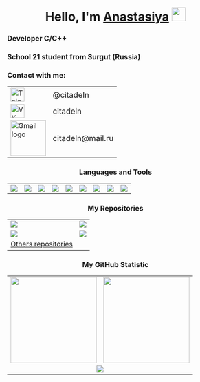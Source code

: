 <!-- Приветствие -->
<h1 align="center">Hello, I'm <a href="https://github.com/citadeln" target="_blank">Anastasiya</a>
<img src="https://github.com/blackcater/blackcater/raw/main/images/Hi.gif" height="32"/></h1>
<h3 align="left">Developer C/C++ </h3>
<h3 align="left">School 21 student from Surgut (Russia) </h3>

<!-- Контакты -->
<div align="left">
  <h3>Contact with me:</h3>
  <table>
    <tr>
      <td>
        <a href="https://t.me/citadeln" target="_blank" style="text-decoration: none;">
          <img src="https://upload.wikimedia.org/wikipedia/commons/thumb/8/82/Telegram_logo.svg/1200px-Telegram_logo.svg.png" alt="Telegram logo" height="32">
        </a>
      </td>
      <td>
        <a href="https://t.me/citadeln" target="_blank" style="text-decoration: none;">
          <span style="font-size: 18px; vertical-align: middle;">@citadeln</span>
        </a>
      </td>
    </tr>
    <tr>
      <td>
        <a href="https://vk.com/citadeln" target="_blank" style="text-decoration: none;">
          <img src="https://upload.wikimedia.org/wikipedia/commons/2/21/VK.com-logo.svg" alt="VK logo" height="32">
        </a>
      </td>
      <td>
        <a href="https://vk.com/citadeln" target="_blank" style="text-decoration: none;">
          <span style="font-size: 18px; vertical-align: middle;">citadeln</span>
        </a>
      </td>
    </tr>
    <tr>
      <td>
        <a href="mailto:citadeln@mail.ru" style="text-decoration: none;">
          <img src="https://home.imgsmail.ru/whiteline/assets/logo/light/logo.svg?_1734039867715" alt="Gmail logo" width="82">
        </a>
      </td>
      <td>
        <a href="mailto:citadeln@mail.ru" style="text-decoration: none;">
          <span style="font-size: 18px; vertical-align: middle;">citadeln@mail.ru</span>
        </a>
      </td>
    </tr>
  </table>
</div>

<!-- Языки и инструменты -->
<p align="center">
  <h3 align="center">Languages and Tools</h3>
  <table align="center">
    <tr>
      <td><a href="https://www.cprogramming.com/"><img src="https://img.shields.io/badge/C-%2300599C.svg?style=for-the-badge&logo=c&logoColor=white" /></a></td>
      <td><a href="https://www.cplusplus.com/"><img src="https://img.shields.io/badge/C%2B%2B-00599C?style=for-the-badge&logo=c%2B%2B&logoColor=white" /></a></td>
      <td><a href="https://www.gnu.org/software/bash/"><img src="https://img.shields.io/badge/Bash-%234EAA25.svg?style=for-the-badge&logo=gnu-bash&logoColor=white" /></a></td>
      <td><a href="https://www.postgresql.org/"><img src="https://img.shields.io/badge/PostgreSQL-%23316192.svg?style=for-the-badge&logo=postgresql&logoColor=white" /></a></td>
      <td><a href="https://www.python.org/"><img src="https://img.shields.io/badge/Python-%2338B2E8.svg?style=for-the-badge&logo=python&logoColor=white" /></a></td>
      <td><a href="https://code.visualstudio.com/"><img src="https://img.shields.io/badge/VSCode-%23007ACC.svg?style=for-the-badge&logo=visual-studio-code&logoColor=white" /></a></td>
      <td><a href="https://www.linux.org/"><img src="https://img.shields.io/badge/Linux-FCC624?style=for-the-badge&logo=linux&logoColor=black" /></a></td>
      <td><a href="https://github.com/features/actions"><img src="https://img.shields.io/badge/CICD-2088FF?style=for-the-badge&logo=github-actions&logoColor=white" /></a></td>
      <td><a href="https://www.docker.com/"><img src="https://img.shields.io/badge/Docker-%230db7ed.svg?style=for-the-badge&logo=docker&logoColor=white" /></a></td>
    </tr>
  </table>
</p>

<!-- Репозитории -->
<p align="center">
  <h3 align="center">My Repositories</h3>
  <table align=center">
    <tr align=center">
      <td align=center">
        <a href="https://github.com/citadeln/C5_s21_decimal-1">
          <img src=https://github-readme-stats.vercel.app/api/pin/?username=citadeln&repo=C5_s21_decimal-1&theme=dark />
        </a> 
      </td> 
      <td align=center">
        <a href="https://github.com/citadeln/C7_BrickGame_v1.0-1">
          <img src=https://github-readme-stats.vercel.app/api/pin/?username=citadeln&repo=C7_BrickGame_v1.0-1&theme=dark />
        </a> 
      </td> 
    </tr> 
    <tr> 
      <td align=center">
        <a href="https://github.com/citadeln/CPP1_s21_matrixplus-1">
          <img src=https://github-readme-stats.vercel.app/api/pin/?username=citadeln&repo=CPP1_s21_matrixplus-1&theme=dark />
        </a> 
      </td> 
      <td align=center">
        <a href="https://github.com/citadeln/SQL_pool">
          <img src=https://github-readme-stats.vercel.app/api/pin/?username=citadeln&repo=SQL_pool&theme=dark />
        </a> 
      </td> 
    </tr> 
    <tr> 
      <td align="center">
        <a href="https://github.com/citadeln?tab=repositories">Others repositories</a>
      </td>
    </tr> 
  </table> 
</p> 

<!-- Статистика -->
<p align="center">
  <h3 align="center">My GitHub Statistic</h3>
  <table>
    <tr>
      <td align="center">
          <img height="200" src="https://github-readme-stats.vercel.app/api?username=citadeln&theme=dark" />
        </a>
      </td>
      <td align="center">
          <img height="200" src="https://github-readme-stats.vercel.app/api/top-langs?username=citadeln&layout=compact&langs_count=8&card_width=440&theme=dark" />
        </a>
      </td>
    </tr>
    <tr>
      <td colspan="2" align="center">
        <img src="https://github-readme-streak-stats.herokuapp.com?user=citadeln&theme=dark&card_width=950" />
      </td>
    </tr>
  </table>
</p>
